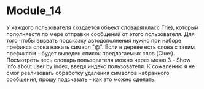 # Module_14
У каждого пользователя создается объект словаря(класс Trie), который пополняестя по мере отправки сообщений от этого пользователя.
Для того чтобы вызвать подсказку автодополнения нужно при наборе префикса слова нажать символ "@". 
Если в дереве есть слова с таким префиксом - будет выведен список предлагаемых слов (Clue:).
Посмотреть весь словарь пользователя можно через меню 3 - Show info about user by index, введя индекс пользователя.
К сожалению я не смог реализовать обработку удаления символов набранного сообщения, прошу подсказать - как это можно сделать.
